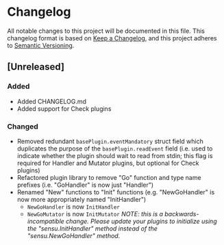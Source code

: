 # Changelog

All notable changes to this project will be documented in this file. This
changelog format is based on [Keep a Changelog](https://keepachangelog.com/en/1.0.0/),
and this project adheres to [Semantic Versioning](https://semver.org/spec/v2.0.0.html).

## [Unreleased]

### Added
- Added CHANGELOG.md
- Added support for Check plugins

### Changed
- Removed redundant `basePlugin.eventMandatory` struct field which duplicates
  the purpose of the `basePlugin.readEvent` field (i.e. used to indicate whether
  the plugin should wait to read from stdin; this flag is required for Handler
  and Mutator plugins, but optional for Check plugins)
- Refactored plugin library to remove "Go" function and type name prefixes (i.e.
  "GoHandler" is now just "Handler")
- Renamed "New" functions to "Init" functions (e.g. "NewGoHandler" is now more
  appropriately named "InitHandler")
  - `NewGoHandler` is now `InitHandler`
  - `NewGoMutator` is now `InitMutator`
  _NOTE: this is a backwards-incompatible change. Please update your plugins to
  initialize using the "sensu.InitHandler" method instead of the
  "sensu.NewGoHandler" method._
